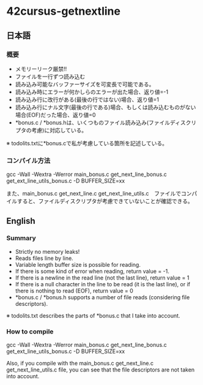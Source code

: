 # 42cursus-getnextline
## 日本語
### 概要
*  メモリーリーク厳禁!!
* ファイルを一行ずつ読み込む
*  読み込み可能なバッファーサイズを可変長で可能である。
* 読み込み時にエラーが何かしらのエラーが出た場合、返り値=-1
* 読み込み行に改行がある(最後の行ではない)場合、返り値=1
* 読み込み行にナル文字(最後の行である)場合、もしくは読み込むものがない場合(EOF)だった場合、返り値=0
* *bonus.c / *bonus.hは、いくつものファイル読み込み(ファイルディスクリプタの考慮)に対応している。

※ todolits.txtに*bonus.cで私が考慮している箇所を記述している。

### コンパイル方法
gcc -Wall -Wextra -Werror main_bonus.c get_next_line_bonus.c  get_ext_line_utils_bonus.c -D BUFFER_SIZE=xx

また、main_bonus.c get_next_line.c get_next_line_utils.c　ファイルでコンパイルすると、ファイルディスクリプタが考慮できていないことが確認できる。

## English
### Summary
* Strictly no memory leaks!
* Reads files line by line.
* Variable length buffer size is possible for reading.
* If there is some kind of error when reading, return value = -1.
* If there is a newline in the read line (not the last line), return value = 1
* If there is a null character in the line to be read (it is the last line), or if there is nothing to read (EOF), return value = 0
* *bonus.c / *bonus.h supports a number of file reads (considering file descriptors).

※ todolits.txt describes the parts of *bonus.c that I take into account.

### How to compile
gcc -Wall -Wextra -Werror main_bonus.c get_next_line_bonus.c get_ext_line_utils_bonus.c -D BUFFER_SIZE=xx

Also, if you compile with the main_bonus.c get_next_line.c get_next_line_utils.c file, you can see that the file descriptors are not taken into account.
